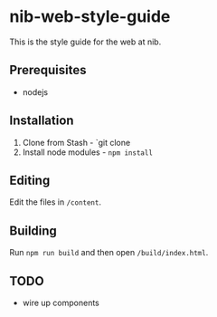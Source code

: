# nib-web-style-guide

This is the style guide for the web at nib.

## Prerequisites

- nodejs 

## Installation

1. Clone from Stash - `git clone <repo-url>
2. Install node modules - `npm install`

## Editing

Edit the files in `/content`.

## Building

Run `npm run build` and then open `/build/index.html`.

## TODO

- wire up components